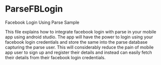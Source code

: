 # ParseFBLogin
Facebook Login Using Parse Sample

This file explains how to integrate facebook login with parse in your mobile app using android studio. The app will have the power to login using your facebook login credentials and store the same into the parse database capturing the parse user. This will considerably reduce the pain of mobile app user to sign up and register their details and instead can easily fetch their details from their facebook login credentials.
